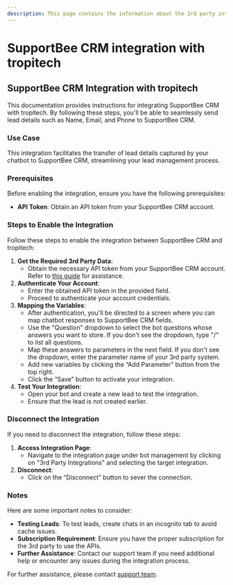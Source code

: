 ```yaml
---
description: This page contains the information about the 3rd party integrations.
---
```


# SupportBee CRM integration with tropitech

## SupportBee CRM Integration with tropitech

This documentation provides instructions for integrating SupportBee CRM with tropitech. By following these steps, you'll be able to seamlessly send lead details such as Name, Email, and Phone to SupportBee CRM.

### Use Case

This integration facilitates the transfer of lead details captured by your chatbot to SupportBee CRM, streamlining your lead management process.

### Prerequisites

Before enabling the integration, ensure you have the following prerequisites:

* **API Token**: Obtain an API token from your SupportBee CRM account.

### Steps to Enable the Integration

Follow these steps to enable the integration between SupportBee CRM and tropitech:

1. **Get the Required 3rd Party Data**:
   * Obtain the necessary API token from your SupportBee CRM account. Refer to [this guide](https://help-desk-migration.com/help/can-find-api-token-supportbee/) for assistance.
2. **Authenticate Your Account**:
   * Enter the obtained API token in the provided field.
   * Proceed to authenticate your account credentials.
3. **Mapping the Variables**:
   * After authentication, you'll be directed to a screen where you can map chatbot responses to SupportBee CRM fields.
   * Use the "Question" dropdown to select the bot questions whose answers you want to store. If you don't see the dropdown, type "/" to list all questions.
   * Map these answers to parameters in the next field. If you don't see the dropdown, enter the parameter name of your 3rd party system.
   * Add new variables by clicking the “Add Parameter” button from the top right.
   * Click the “Save” button to activate your integration.
4. **Test Your Integration**:
   * Open your bot and create a new lead to test the integration.
   * Ensure that the lead is not created earlier.

### Disconnect the Integration

If you need to disconnect the integration, follow these steps:

1. **Access Integration Page**:
   * Navigate to the integration page under bot management by clicking on "3rd Party Integrations" and selecting the target integration.
2. **Disconnect**:
   * Click on the “Disconnect” button to sever the connection.

### Notes

Here are some important notes to consider:

* **Testing Leads**: To test leads, create chats in an incognito tab to avoid cache issues.
* **Subscription Requirement**: Ensure you have the proper subscription for the 3rd party to use the APIs.
* **Further Assistance**: Contact our support team if you need additional help or encounter any issues during the integration process.

For further assistance, please contact [support team](mailto:tropitech.support@mark1.ai).
